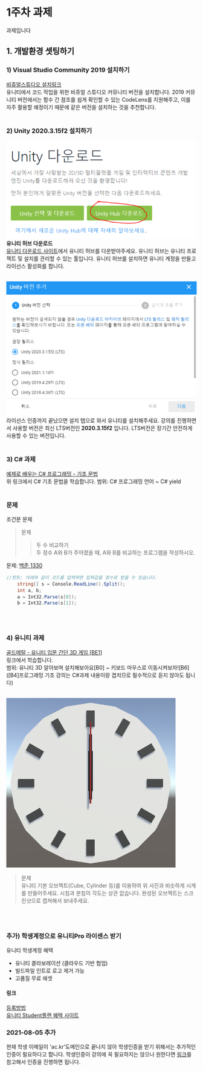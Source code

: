 # 1주차 과제

과제입니다

## 1. 개발환경 셋팅하기
### 1) Visual Studio Community 2019 설치하기
<a href="https://visualstudio.microsoft.com/ko/downloads/">비쥬얼스튜디오 설치링크</a><br>
유니티에서 코드 작업을 위한 비쥬얼 스튜디오 커뮤니티 버전을 설치합니다. 2019 커뮤니티 버전에서는 함수 간 참조를 쉽게 확인할 수 있는 CodeLens를 지원해주고, 이를 자주 활용할 예정이기 때문에 같은 버전을 설치하는 것을 추천합니다.
<br><br>

### 2) Unity 2020.3.15f2 설치하기
![유니티 허브](./image/0.PNG)<br>
<b>유니티 허브 다운로드</b>
<a href="https://unity3d.com/kr/get-unity/download"></br>
유니티 다운로드 사이트</a>에서 유니티 허브를 다운받아주세요. 유니티 허브는 유니티 프로젝트 및 설치를 관리할 수 있는 툴입니다. 유니티 허브를 설치하면 유니티 계정을 만들고 라이선스 활성화를 합니다.
</br></br>

![유니티 버전](./image/1.PNG)</br>
라이선스 인증까지 끝났으면 설치 탭으로 와서 유니티를 설치해주세요. 강의를 진행하면서 사용할 버전은 최신 LTS버전인 <b>2020.3.15f2</b> 입니다. LTS버전은 장기간 안전하게 사용할 수 있는 버전입니다.
</br></br>

### 3) C# 과제
<a href="http://www.csharpstudy.com/CSharp/CSharp-Intro.aspx">
예제로 배우는 C# 프로그래밍 - 기초 문법</a><br>
위 링크에서 C# 기초 문법을 학습합니다.
범위: C# 프로그래밍 언어 ~ C# yield
<br><br>

### 문제
조건문 문제<br>
> 문제<br>
>> 두 수 비교하기<br>
두 정수 A와 B가 주어졌을 때, A와 B를 비교하는 프로그램을 작성하시오.<br>

문제: <a href="https://www.acmicpc.net/problem/1330">백준 1330</a>
```C#
//힌트: 아래와 같이 코드를 입력하면 입력값을 정수로 받을 수 있습니다.
    string[] s = Console.ReadLine().Split();
    int a, b;
    a = Int32.Parse(s[0]);
    b = Int32.Parse(s[1]);
```
<br><br>

### 4) 유니티 과제
<a href="https://www.youtube.com/watch?v=7plGPXkmnxQ&list=PLO-mt5Iu5TeZa9dsqMVvXuSfVxwR_2AOz&index=1">골드메탈 - 유니티 입문 간단 3D 게임 [BE1]</a><br>
 링크에서 학습합니다.<br>
범위: 유니티 3D 알아보며 설치해보아요[B0] ~ 키보드 마우스로 이동시켜보자![B6]<br>
([B4]프로그래밍 기초 강의는 C#과제 내용이랑 겹치므로 필수적으로 듣지 않아도 됩니다)
<br><br>

![유니티 문제](./image/2.png)</br>
> 문제<br>
유니티 기본 오브젝트(Cube, Cylinder 등)를 이용하여 위 사진과 비슷하게 시계를 만들어주세요. 시침과 분침의 각도는 상관 없습니다. 완성된 오브젝트는 스크린샷으로 캡쳐해서 보내주세요.

<br><br>
### 추가) 학생계정으로 유니티Pro 라이센스 받기
유니티 학생계정 혜택
- 유니티 콜라보레이션 (클라우드 기반 협업)
- 빌드파일 인트로 로고 제거 가능
- 고품질 무료 에셋

#### 링크
<a href="https://r35s.tistory.com/42">등록방법</a></br>
<a href="https://store.unity.com/kr/academic/unity-student">유니티 Student플랜 혜택 사이트</a>

### 2021-08-05 추가
현재 학생 이메일이 'ac.kr'도메인으로 끝나지 않아 학생인증을 받기 위해서는 추가적인 인증이 필요하다고 합니다. 학생인증이 강의에 꼭 필요하지는 않으나 원한다면 <a href="https://github.blog/2019-07-30-how-to-get-the-github-student-developer-pack-without-a-student-id/">링크</a>를 참고해서 인증을 진행하면 됩니다.
